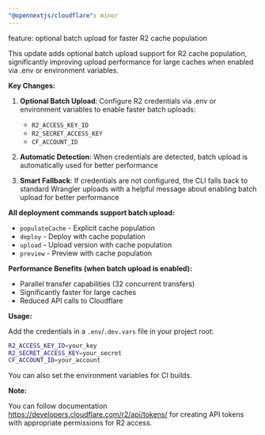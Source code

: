 ```yaml
---
"@opennextjs/cloudflare": minor
---
```


feature: optional batch upload for faster R2 cache population

This update adds optional batch upload support for R2 cache population, significantly improving upload performance for large caches when enabled via .env or environment variables.

**Key Changes:**

1. **Optional Batch Upload**: Configure R2 credentials via .env or environment variables to enable faster batch uploads:

   - `R2_ACCESS_KEY_ID`
   - `R2_SECRET_ACCESS_KEY`
   - `CF_ACCOUNT_ID`

2. **Automatic Detection**: When credentials are detected, batch upload is automatically used for better performance

3. **Smart Fallback**: If credentials are not configured, the CLI falls back to standard Wrangler uploads with a helpful message about enabling batch upload for better performance

**All deployment commands support batch upload:**

- `populateCache` - Explicit cache population
- `deploy` - Deploy with cache population
- `upload` - Upload version with cache population
- `preview` - Preview with cache population

**Performance Benefits (when batch upload is enabled):**

- Parallel transfer capabilities (32 concurrent transfers)
- Significantly faster for large caches
- Reduced API calls to Cloudflare

**Usage:**

Add the credentials in a `.env`/`.dev.vars` file in your project root:

```bash
R2_ACCESS_KEY_ID=your_key
R2_SECRET_ACCESS_KEY=your_secret
CF_ACCOUNT_ID=your_account
```

You can also set the environment variables for CI builds.

**Note:**

You can follow documentation https://developers.cloudflare.com/r2/api/tokens/ for creating API tokens with appropriate permissions for R2 access.

